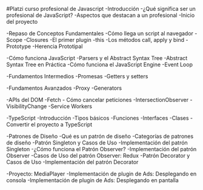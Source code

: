 #Platzi curso profesional de Javascript
-Introducción
    -¿Qué significa ser un profesional de JavaScript?
    -Aspectos que destacan a un profesional
    -Inicio del proyecto

-Repaso de Conceptos Fundamentales
    -Cómo llega un script al navegador
    -Scope
    -Closures
    -El primer plugin
    -this
    -Los métodos call, apply y bind
    -Prototype
    -Herencia Prototipal

-Cómo funciona JavaScript
    -Parsers y el Abstract Syntax Tree
    -Abstract Syntax Tree en Práctica
    -Cómo funciona el JavaScript Engine
    -Event Loop

-Fundamentos Intermedios
    -Promesas
    -Getters y setters

-Fundamentos Avanzados
    -Proxy
    -Generators

-APIs del DOM
    -Fetch - Cómo cancelar peticiones
    -IntersectionObserver
    -VisibilityChange
    -Service Workers
    
-TypeScript
    -Introducción
    -Tipos básicos
    -Funciones
    -Interfaces
    -Clases
    -Convertir el proyecto a TypeScript

-Patrones de Diseño
    -Qué es un patrón de diseño
    -Categorías de patrones de diseño
    -Patrón Singleton y Casos de Uso
    -Implementación del patrón Singleton
    -¿Cómo funciona el Patrón Observer?
    -Implementación del patrón Observer
    -Casos de Uso del patrón Observer: Redux
    -Patrón Decorator y Casos de Uso
    -Implementación del patrón Decorator

-Proyecto: MediaPlayer
    -Implementación de plugin de Ads: Desplegando en consola
    -Implementación de plugin de Ads: Desplegando en pantalla
